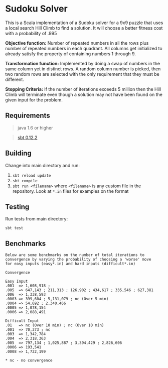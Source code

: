 # Sudoku Solver

This is a Scala implementation of a Sudoku solver for a 9x9 puzzle that uses a local search 
Hill Climb to find a solution. It will choose a better fitness cost with a probability of .995

**Objective function:**
Number of repeated numbers in all the rows plus number of repeated
numbers in each quadrant. All columns get initialized to already satisfy 
the property of containing numbers 1 through 9.

**Transformation function:**
Implemented by doing a swap of numbers in the same column yet in
distinct rows. A random column number is picked, then two random rows
are selected with the only requirement that they must be different.

**Stopping Criteria:**
If the number of iterations exceeds 5 million then the Hill Climb will terminate
even though a solution may not have been found on the given input for the problem.

## Requirements

> java 1.6 or higher

> [sbt 0.12.2](http://www.scala-sbt.org/release/docs/Getting-Started/Setup.html)

## Building

Change into main directory and run:

1. ```sbt reload update```
2. ```sbt compile```
3. ```sbt run <filename>``` where ```<filename>``` is any custom file in
the repository. Look at ```*.in``` files for examples on the format

## Testing

Run tests from main directory:

```sbt test```

## Benchmarks

    Below are some benchmarks on the number of total iterations to 
    convergence by varying the probability of choosing a 'worse' move 
    for easy inputs (easy*.in) and hard inputs (difficult*.in)
      
    Convergence

    Easy Input
    .001  => 1,608,918 ; 
    .005  => 647,143 ; 211,313 ; 126,902 ; 434,617 ; 335,546 ; 627,381
    .006  => 1,338,593
    .0003 => 399,604 ; 5,131,079 ; nc (Over 5 min) 
    .0004 => 54,692 ; 2,340,466
    .0005 => 1,078,154
    .0006 => 2,088,491

    Difficult Input
    .01   => nc (Over 10 min) ; nc (Over 10 min)
    .001  => 70,373 ; nc
    .003  => 1,342,784
    .004  => 2,318,363
    .005  => 797,134 ; 1,025,887 ; 3,394,429 ; 2,826,606
    .0006 => 193,541
    .0008 => 1,722,199

    * nc - no convergence
